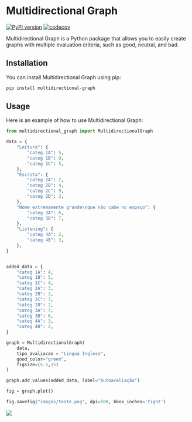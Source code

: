 # Multidirectional Graph

[![PyPI version](https://badge.fury.io/py/multidirectional-graph.svg)](https://badge.fury.io/py/multidirectional-graph)
[![codecov](https://codecov.io/gh/username/multidirectional-graph/branch/main/graph/badge.svg?token=abc123def456)](https://codecov.io/gh/username/multidirectional-graph)

Multidirectional Graph is a Python package that allows you to easily create graphs with multiple evaluation criteria, such as good, neutral, and bad.

## Installation

You can install Multidirectional Graph using pip:

```bash
pip install multidirectional-graph
```

## Usage

Here is an example of how to use Multidirectional Graph:

```python
from multidirectional_graph import MultidirectionalGraph

data = {
    "Leitura": {
        "categ 1A": 5,
        "categ 1B": 9,
        "categ 1C": 5,
    },
    "Escrita": {
        "categ 2A": 2,
        "categ 2B": 4,
        "categ 2C": 9,
        "categ 2D": 3,
    },
    "Nome extremamente grande\nque não cabe no espaço": {
        "categ 3A": 6,
        "categ 3B": 7,
    },
    "Listening": {
        "categ 4A": 2,
        "categ 4B": 3,
    },
}


added_data = {
    "categ 1A": 4,
    "categ 1B": 5,
    "categ 1C": 4,
    "categ 2A": 3,
    "categ 2B": 3,
    "categ 2C": 7,
    "categ 2D": 2,
    "categ 3A": 7,
    "categ 3B": 6,
    "categ 4A": 3,
    "categ 4B": 2,
}

graph = MultidirectionalGraph(
    data,
    tipo_avaliacao = "Lingua Inglesa",
    good_color="green",
    figsize=(5.5,15)
)

graph.add_values(added_data, label="Autoavaliação")

fig = graph.plot()

fig.savefig("images/teste.png", dpi=100, bbox_inches='tight')

```

![](images/teste.png)